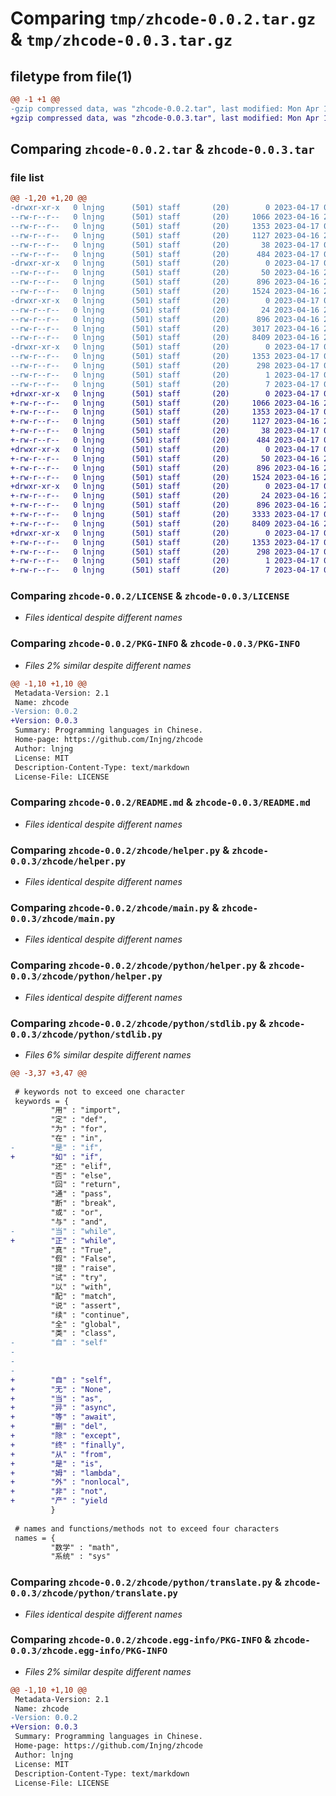 # Comparing `tmp/zhcode-0.0.2.tar.gz` & `tmp/zhcode-0.0.3.tar.gz`

## filetype from file(1)

```diff
@@ -1 +1 @@
-gzip compressed data, was "zhcode-0.0.2.tar", last modified: Mon Apr 17 00:07:07 2023, max compression
+gzip compressed data, was "zhcode-0.0.3.tar", last modified: Mon Apr 17 01:05:27 2023, max compression
```

## Comparing `zhcode-0.0.2.tar` & `zhcode-0.0.3.tar`

### file list

```diff
@@ -1,20 +1,20 @@
-drwxr-xr-x   0 lnjng      (501) staff       (20)        0 2023-04-17 00:07:07.059444 zhcode-0.0.2/
--rw-r--r--   0 lnjng      (501) staff       (20)     1066 2023-04-16 21:51:24.000000 zhcode-0.0.2/LICENSE
--rw-r--r--   0 lnjng      (501) staff       (20)     1353 2023-04-17 00:07:07.058884 zhcode-0.0.2/PKG-INFO
--rw-r--r--   0 lnjng      (501) staff       (20)     1127 2023-04-16 22:16:34.000000 zhcode-0.0.2/README.md
--rw-r--r--   0 lnjng      (501) staff       (20)       38 2023-04-17 00:07:07.059596 zhcode-0.0.2/setup.cfg
--rw-r--r--   0 lnjng      (501) staff       (20)      484 2023-04-17 00:07:03.000000 zhcode-0.0.2/setup.py
-drwxr-xr-x   0 lnjng      (501) staff       (20)        0 2023-04-17 00:07:07.056017 zhcode-0.0.2/zhcode/
--rw-r--r--   0 lnjng      (501) staff       (20)       50 2023-04-16 23:38:02.000000 zhcode-0.0.2/zhcode/__init__.py
--rw-r--r--   0 lnjng      (501) staff       (20)      896 2023-04-16 21:51:24.000000 zhcode-0.0.2/zhcode/helper.py
--rw-r--r--   0 lnjng      (501) staff       (20)     1524 2023-04-16 23:39:23.000000 zhcode-0.0.2/zhcode/main.py
-drwxr-xr-x   0 lnjng      (501) staff       (20)        0 2023-04-17 00:07:07.058513 zhcode-0.0.2/zhcode/python/
--rw-r--r--   0 lnjng      (501) staff       (20)       24 2023-04-16 23:30:59.000000 zhcode-0.0.2/zhcode/python/__init__.py
--rw-r--r--   0 lnjng      (501) staff       (20)      896 2023-04-16 21:51:24.000000 zhcode-0.0.2/zhcode/python/helper.py
--rw-r--r--   0 lnjng      (501) staff       (20)     3017 2023-04-16 21:51:24.000000 zhcode-0.0.2/zhcode/python/stdlib.py
--rw-r--r--   0 lnjng      (501) staff       (20)     8409 2023-04-16 23:31:32.000000 zhcode-0.0.2/zhcode/python/translate.py
-drwxr-xr-x   0 lnjng      (501) staff       (20)        0 2023-04-17 00:07:07.057335 zhcode-0.0.2/zhcode.egg-info/
--rw-r--r--   0 lnjng      (501) staff       (20)     1353 2023-04-17 00:07:07.000000 zhcode-0.0.2/zhcode.egg-info/PKG-INFO
--rw-r--r--   0 lnjng      (501) staff       (20)      298 2023-04-17 00:07:07.000000 zhcode-0.0.2/zhcode.egg-info/SOURCES.txt
--rw-r--r--   0 lnjng      (501) staff       (20)        1 2023-04-17 00:07:07.000000 zhcode-0.0.2/zhcode.egg-info/dependency_links.txt
--rw-r--r--   0 lnjng      (501) staff       (20)        7 2023-04-17 00:07:07.000000 zhcode-0.0.2/zhcode.egg-info/top_level.txt
+drwxr-xr-x   0 lnjng      (501) staff       (20)        0 2023-04-17 01:05:27.231299 zhcode-0.0.3/
+-rw-r--r--   0 lnjng      (501) staff       (20)     1066 2023-04-16 21:51:24.000000 zhcode-0.0.3/LICENSE
+-rw-r--r--   0 lnjng      (501) staff       (20)     1353 2023-04-17 01:05:27.230907 zhcode-0.0.3/PKG-INFO
+-rw-r--r--   0 lnjng      (501) staff       (20)     1127 2023-04-16 22:16:34.000000 zhcode-0.0.3/README.md
+-rw-r--r--   0 lnjng      (501) staff       (20)       38 2023-04-17 01:05:27.231397 zhcode-0.0.3/setup.cfg
+-rw-r--r--   0 lnjng      (501) staff       (20)      484 2023-04-17 01:05:21.000000 zhcode-0.0.3/setup.py
+drwxr-xr-x   0 lnjng      (501) staff       (20)        0 2023-04-17 01:05:27.228134 zhcode-0.0.3/zhcode/
+-rw-r--r--   0 lnjng      (501) staff       (20)       50 2023-04-16 23:38:02.000000 zhcode-0.0.3/zhcode/__init__.py
+-rw-r--r--   0 lnjng      (501) staff       (20)      896 2023-04-16 21:51:24.000000 zhcode-0.0.3/zhcode/helper.py
+-rw-r--r--   0 lnjng      (501) staff       (20)     1524 2023-04-16 23:39:23.000000 zhcode-0.0.3/zhcode/main.py
+drwxr-xr-x   0 lnjng      (501) staff       (20)        0 2023-04-17 01:05:27.230560 zhcode-0.0.3/zhcode/python/
+-rw-r--r--   0 lnjng      (501) staff       (20)       24 2023-04-16 23:30:59.000000 zhcode-0.0.3/zhcode/python/__init__.py
+-rw-r--r--   0 lnjng      (501) staff       (20)      896 2023-04-16 21:51:24.000000 zhcode-0.0.3/zhcode/python/helper.py
+-rw-r--r--   0 lnjng      (501) staff       (20)     3333 2023-04-17 01:02:19.000000 zhcode-0.0.3/zhcode/python/stdlib.py
+-rw-r--r--   0 lnjng      (501) staff       (20)     8409 2023-04-16 23:31:32.000000 zhcode-0.0.3/zhcode/python/translate.py
+drwxr-xr-x   0 lnjng      (501) staff       (20)        0 2023-04-17 01:05:27.229357 zhcode-0.0.3/zhcode.egg-info/
+-rw-r--r--   0 lnjng      (501) staff       (20)     1353 2023-04-17 01:05:27.000000 zhcode-0.0.3/zhcode.egg-info/PKG-INFO
+-rw-r--r--   0 lnjng      (501) staff       (20)      298 2023-04-17 01:05:27.000000 zhcode-0.0.3/zhcode.egg-info/SOURCES.txt
+-rw-r--r--   0 lnjng      (501) staff       (20)        1 2023-04-17 01:05:27.000000 zhcode-0.0.3/zhcode.egg-info/dependency_links.txt
+-rw-r--r--   0 lnjng      (501) staff       (20)        7 2023-04-17 01:05:27.000000 zhcode-0.0.3/zhcode.egg-info/top_level.txt
```

### Comparing `zhcode-0.0.2/LICENSE` & `zhcode-0.0.3/LICENSE`

 * *Files identical despite different names*

### Comparing `zhcode-0.0.2/PKG-INFO` & `zhcode-0.0.3/PKG-INFO`

 * *Files 2% similar despite different names*

```diff
@@ -1,10 +1,10 @@
 Metadata-Version: 2.1
 Name: zhcode
-Version: 0.0.2
+Version: 0.0.3
 Summary: Programming languages in Chinese.
 Home-page: https://github.com/Injng/zhcode
 Author: lnjng
 License: MIT
 Description-Content-Type: text/markdown
 License-File: LICENSE
```

### Comparing `zhcode-0.0.2/README.md` & `zhcode-0.0.3/README.md`

 * *Files identical despite different names*

### Comparing `zhcode-0.0.2/zhcode/helper.py` & `zhcode-0.0.3/zhcode/helper.py`

 * *Files identical despite different names*

### Comparing `zhcode-0.0.2/zhcode/main.py` & `zhcode-0.0.3/zhcode/main.py`

 * *Files identical despite different names*

### Comparing `zhcode-0.0.2/zhcode/python/helper.py` & `zhcode-0.0.3/zhcode/python/helper.py`

 * *Files identical despite different names*

### Comparing `zhcode-0.0.2/zhcode/python/stdlib.py` & `zhcode-0.0.3/zhcode/python/stdlib.py`

 * *Files 6% similar despite different names*

```diff
@@ -3,37 +3,47 @@
 
 # keywords not to exceed one character
 keywords = {
         "用" : "import",
         "定" : "def",
         "为" : "for",
         "在" : "in",
-        "是" : "if",
+        "如" : "if",
         "还" : "elif",
         "否" : "else",
         "回" : "return",
         "通" : "pass",
         "断" : "break",
         "或" : "or",
         "与" : "and",
-        "当" : "while",
+        "正" : "while",
         "真" : "True",
         "假" : "False",
         "提" : "raise",
         "试" : "try",
         "以" : "with",
         "配" : "match",
         "说" : "assert",
         "续" : "continue",
         "全" : "global",
         "类" : "class",
-        "自" : "self"
-
-
-
+        "自" : "self",
+        "无" : "None",
+        "当" : "as",
+        "异" : "async",
+        "等" : "await",
+        "删" : "del",
+        "除" : "except",
+        "终" : "finally",
+        "从" : "from",
+        "是" : "is",
+        "姆" : "lambda",
+        "外" : "nonlocal",
+        "非" : "not",
+        "产" : "yield
         }
 
 # names and functions/methods not to exceed four characters
 names = {
         "数学" : "math",
         "系统" : "sys"
```

### Comparing `zhcode-0.0.2/zhcode/python/translate.py` & `zhcode-0.0.3/zhcode/python/translate.py`

 * *Files identical despite different names*

### Comparing `zhcode-0.0.2/zhcode.egg-info/PKG-INFO` & `zhcode-0.0.3/zhcode.egg-info/PKG-INFO`

 * *Files 2% similar despite different names*

```diff
@@ -1,10 +1,10 @@
 Metadata-Version: 2.1
 Name: zhcode
-Version: 0.0.2
+Version: 0.0.3
 Summary: Programming languages in Chinese.
 Home-page: https://github.com/Injng/zhcode
 Author: lnjng
 License: MIT
 Description-Content-Type: text/markdown
 License-File: LICENSE
```


